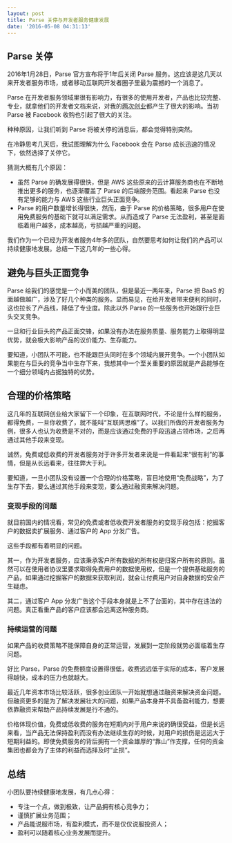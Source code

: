 ```yaml
---
layout: post
title: Parse 关停与开发者服务健康发展
date: '2016-05-08 04:31:13'
---
```


## Parse 关停 ##
2016年1月28日，Parse 官方宣布将于1年后关闭 Parse 服务。这应该是这几天以来开发者服务市场，或者移动互联网开发者圈子里最为震撼的一个消息了。

Parse 在开发者服务领域里很有影响力，有很多的使用开发者，产品也比较完整、专业，就拿他们的开发者文档来说，对我的[两次创业](http://zhang.hu/about-me/)都产生了很大的影响。当初 Parse 被 Facebook 收购也引起了很大的关注。

种种原因，让我们听到 Parse 将被关停的消息后，都会觉得特别突然。

在冷静思考几天后，我试图理解为什么 Facebook 会在 Parse 成长迅速的情况下，依然选择了关停它。

猜测大概有几个原因：

* 虽然 Parse 的确发展得很快，但是 AWS 这些原来的云计算服务商也在不断地推出更多的服务，也逐渐覆盖了 Parse 的后端服务范围。看起来 Parse 也没有足够的能力与 AWS 这些行业巨头正面竞争。
* Parse 的用户数量增长得很快，然而，由于 Parse 的价格策略，很多用户在使用免费服务的基础下就可以满足需求。从而造成了 Parse 无法盈利，甚至是面临着用户越多，成本越高，亏损越严重的问题。

我们作为一个已经为开发者服务4年多的团队，自然要思考如何让我们的产品可以持续健康地发展。总结一下这几年的一些心得。

## 避免与巨头正面竞争 ##

Parse 给我们的感觉是一个小而美的团队，但是最近一两年来，Parse 把 BaaS 的面越做越广，涉及了好几个种类的服务。显而易见，在给开发者带来便利的同时，这也拉长了产品线，降低了专业度。除此以外 Parse 的一些服务也开始跟行业巨头交叉竞争。

一旦和行业巨头的产品正面交锋，如果没有办法在服务质量、服务能力上取得明显优势，就会极大影响产品的议价能力、生存能力。

要知道，小团队不可能，也不能跟巨头同时在多个领域内展开竞争。一个小团队如果能在与巨头的竞争当中生存下来，我想其中一个至关重要的原因就是产品能够在一个细分领域内占据独特的优势。

## 合理的价格策略 ##

这几年的互联网创业给大家留下一个印象，在互联网时代，不论是什么样的服务，都得免费，一旦你收费了，就不能叫“互联网思维”了。以我们所做的开发者服务为例，很多人也认为收费是不对的，而是应该通过免费的手段迅速占领市场，之后再通过其他手段来变现。

诚然，免费或低收费的开发者服务对于许多开发者来说是一件看起来“很有利”的事情，但是从长远看来，往往弊大于利。

要知道，一旦小团队没有设置一个合理的价格策略，盲目地使用“免费战略”，为了生存下去，要么通过其他手段来变现，要么通过融资来解决问题。

### 变现手段的问题 ###
就目前国内的情况看，常见的免费或者低收费开发者服务的变现手段包括：挖掘客户的数据卖扩展服务、通过客户的 App 分发广告。

这些手段都有着明显的问题。

其一，作为开发者服务，应该秉承客户所有数据的所有权是归客户所有的原则。虽然可以在使用者协议里要求取得免费用户的数据使用权，但是一个提供基础服务的产品，如果通过挖掘客户的数据来获取利润，就会让付费用户对自身数据的安全产生疑虑。

其二，通过客户 App 分发广告这个手段本身就是上不了台面的，其中存在违法的问题。真正看重产品的客户应该都会远离这种服务商。

### 持续运营的问题 ###
如果产品的收费策略不能保障自身的正常运营，发展到一定阶段就势必面临着生存问题。

好比 Parse，Parse 的免费额度设置得很低，收费远远低于实际的成本，客户发展得越快，成本的压力也就越大。

最近几年资本市场比较活跃，很多创业团队一开始就想通过融资来解决资金问题。但融资更多的是为了解决发展壮大的问题，如果产品本身并不具备盈利能力，想要依靠融资来帮助产品持续发展是行不通的。

价格体现价值，免费或低收费的服务在短期内对于用户来说的确很受益，但是长远来看，当产品无法保持盈利而没有办法继续生存的时候，对用户的损伤是远远大于短期利益的。即使免费服务的背后拥有一个资金雄厚的“靠山”作支撑，任何的资金集团也都会为了主体的利益而选择及时“止损”。
## 总结 ##
小团队要持续健康地发展，有几点心得：

* 专注一个点，做到极致，让产品拥有核心竞争力；
* 谨慎扩展业务范围；
* 产品能说服市场，有盈利模式，而不是仅仅说服投资人；
* 盈利可以随着核心业务发展而提升。
